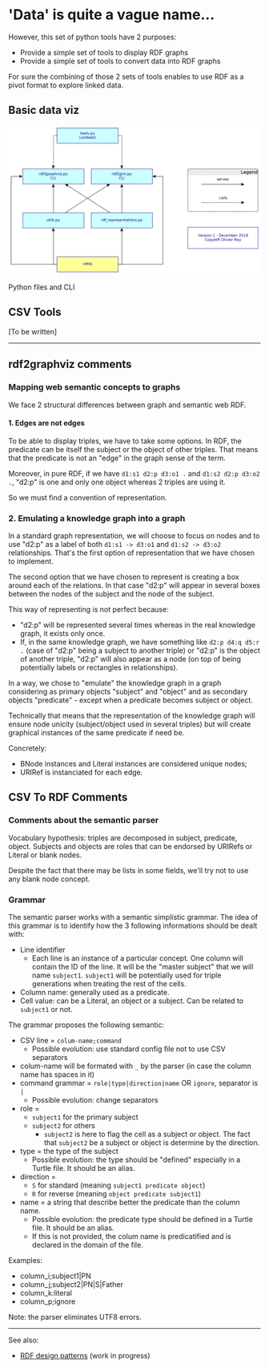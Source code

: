 # 'Data' is quite a vague name...

However, this set of python tools have 2 purposes:

  * Provide a simple set of tools to display RDF graphs
  * Provide a simple set of tools to convert data into RDF graphs
  
For sure the combining of those 2 sets of tools enables to use RDF as a pivot format to explore linked data.

## Basic data viz

![Files](design/design.png)

Python files and CLI

## CSV Tools

[To be written]

-------

## rdf2graphviz comments

### Mapping web semantic concepts to graphs

We face 2 structural differences between graph and semantic web RDF.

#### 1. Edges are not edges

To be able to display triples, we have to take some options. In RDF, the predicate can be itself the subject or the object of other triples. That means that the predicate is not an "edge" in the graph sense of the term.

Moreover, in pure RDF, if we have ```d1:s1 d2:p d3:o1 .``` and ```d1:s2 d2:p d3:o2 .```, "d2:p" is one and only one object whereas 2 triples are using it.

So we must find a convention of representation.

### 2. Emulating a knowledge graph into a graph

In a standard graph representation, we will choose to focus on nodes and to use "d2:p" as a label of both ```d1:s1 -> d3:o1``` and ```d1:s2 -> d3:o2``` relationships. That's the first option of representation that we have chosen to implement.

The second option that we have chosen to represent is creating a box around each of the relations. In that case "d2:p" will appear in several boxes between the nodes of the subject and the node of the subject.

This way of representing is not perfect because:

  * "d2:p" will be represented several times whereas in the real knowledge graph, it exists only once.
  * If, in the same knowledge graph, we have something like ```d2:p d4:q d5:r .``` (case of "d2:p" being a subject to another triple) or "d2:p" is the object of another triple, "d2:p" will also appear as a node (on top of being potentially labels or rectangles in relationships).

In a way, we chose to "emulate" the knowledge graph in a graph considering as primary objects "subject" and "object" and as secondary objects "predicate" - except when a predicate becomes subject or object.

Technically that means that the representation of the knowledge graph will ensure node unicity (subject/object used in several triples) but will create graphical instances of the same predicate if need be.

Concretely:

  * BNode instances and Literal instances are considered unique nodes;
  * URIRef is instanciated for each edge.

## CSV To RDF Comments

### Comments about the semantic parser

Vocabulary hypothesis: triples are decomposed in subject, predicate, object. Subjects and objects are roles that can be endorsed by URIRefs or Literal or blank nodes.

Despite the fact that there may be lists in some fields, we'll try not to use any blank node concept.

### Grammar

The semantic parser works with a semantic simplistic grammar. The idea of this grammar is to identify how the 3 following informations should be dealt with:

  * Line identifier
    * Each line is an instance of a particular concept. One column will contain the ID of the line. It will be the "master subject" that we will name `subject1`. `subject1` will be potentially used for triple generations when treating the rest of the cells.
  * Column name: generally used as a predicate.
  * Cell value: can be a Literal, an object or a subject. Can be related to `subject1` or not.

The grammar proposes the following semantic:

  * CSV line = `colum-name;command`
    * Possible evolution: use standard config file not to use CSV separators
  * colum-name will be formated with `_` by the parser (in case the column name has spaces in it)
  * command grammar = `role|type|direction|name` OR `ignore`, separator is `|`
    * Possible evolution: change separators
  * role =
    * `subject1` for the primary subject
	* `subject2` for others
	  * `subject2` is here to flag the cell as a subject or object. The fact that `subject2` be a subject or object is determine by the direction.
  * type = the type of the subject
    * Possible evolution: the type should be "defined" especially in a Turtle file. It should be an alias.
  * direction =
    * `S` for standard (meaning `subject1 predicate object`)
	* `R` for reverse (meaning `object predicate subject1`)
  * name = a string that describe better the predicate than the column name.
    * Possible evolution: the predicate type should be defined in a Turtle file. It should be an alias.
	* If this is not provided, the colum name is predicatified and is declared in the domain of the file.

Examples:

  * column_i;subject1|PN
  * column_j;subject2|PN|S|Father
  * column_k:literal
  * column_p;ignore

Note: the parser eliminates UTF8 errors.

----

See also:

  * [RDF design patterns](RDF_DESIGN_PATTERNS) (work in progress)
